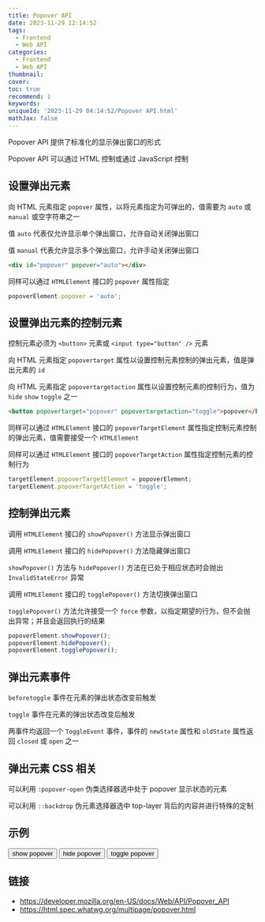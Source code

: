 ```yaml
---
title: Popover API
date: 2023-11-29 12:14:52
tags:
  - Frontend
  - Web API
categories:
  - Frontend
  - Web API
thumbnail:
cover:
toc: true
recommend: 1
keywords:
uniqueId: '2023-11-29 04:14:52/Popover API.html'
mathJax: false
---
```


Popover API 提供了标准化的显示弹出窗口的形式

Popover API 可以通过 HTML 控制或通过 JavaScript 控制

## 设置弹出元素

向 HTML 元素指定 `popover` 属性，以将元素指定为可弹出的，值需要为 `auto` 或 `manual` 或空字符串之一

值 `auto` 代表仅允许显示单个弹出窗口，允许自动关闭弹出窗口

值 `manual` 代表允许显示多个弹出窗口，允许手动关闭弹出窗口

```html
<div id="popover" popover="auto"></div>
```

同样可以通过 `HTMLElement` 接口的 `popover` 属性指定

```js
popoverElement.popover = 'auto';
```

## 设置弹出元素的控制元素

控制元素必须为 `<button>` 元素或 `<input type="button" />` 元素

向 HTML 元素指定 `popovertarget` 属性以设置控制元素控制的弹出元素，值是弹出元素的 `id`

向 HTML 元素指定 `popovertargetaction` 属性以设置控制元素的控制行为，值为 `hide` `show` `toggle` 之一

```html
<button popovertarget="popover" popovertargetaction="toggle">popover</button>
```

同样可以通过 `HTMLElement` 接口的 `popoverTargetElement` 属性指定控制元素控制的弹出元素，值需要接受一个 `HTMLElement`

同样可以通过 `HTMLElement` 接口的 `popoverTargetAction` 属性指定控制元素的控制行为

```js
targetElement.popoverTargetElement = popoverElement;
targetElement.popoverTargetAction = 'toggle';
```

## 控制弹出元素

调用 `HTMLElement` 接口的 `showPopover()` 方法显示弹出窗口

调用 `HTMLElement` 接口的 `hidePopover()` 方法隐藏弹出窗口

`showPopover()` 方法与 `hidePopover()` 方法在已处于相应状态时会抛出 `InvalidStateError` 异常

调用 `HTMLElement` 接口的 `togglePopover()` 方法切换弹出窗口

`togglePopover()` 方法允许接受一个 `force` 参数，以指定期望的行为，但不会抛出异常；并且会返回执行的结果

```js
popoverElement.showPopover();
popoverElement.hidePopover();
popoverElement.togglePopover();
```

## 弹出元素事件

`beforetoggle` 事件在元素的弹出状态改变前触发

`toggle` 事件在元素的弹出状态改变后触发

两事件均返回一个 `ToggleEvent` 事件，事件的 `newState` 属性和 `oldState` 属性返回 `closed` 或 `open` 之一

## 弹出元素 CSS 相关

可以利用 `:popover-open` 伪类选择器选中处于 popover 显示状态的元素

可以利用 `::backdrop` 伪元素选择器选中 top-layer 背后的内容并进行特殊的定制

## 示例

<div id="popover" role="article">
  <div id="po" popover>popover window</div>
  <button popovertarget="po" popovertargetaction="show">show popover</button>
  <button popovertarget="po" popovertargetaction="hide">hide popover</button>
  <button popovertarget="po" popovertargetaction="toggle">toggle popover</button>

  <style>
    #popover {
      ::backdrop {
        backdrop-filter: blur(5px);
      }
    }
  </style>

  <script type="module"></script>
</div>

## 链接

* <https://developer.mozilla.org/en-US/docs/Web/API/Popover_API>
* <https://html.spec.whatwg.org/multipage/popover.html>
